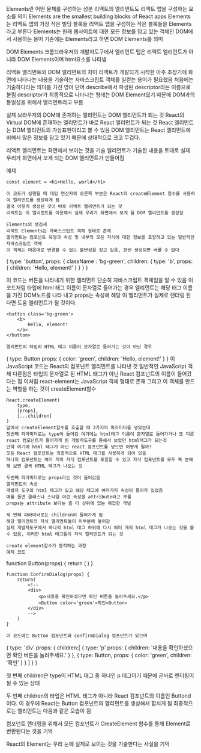 Elements란
어떤 물체를 구성하는 성분
리액트의 엘리먼트도 리액트 앱을 구성하는 요소를 의미
Elements are the smallest building blocks of React apps
Elements는 리액트 앱의 가장 작은 빌딩 블록들
리액트 앱을 구성하는 작은 블록들을 Elements라고 부른다
Elements는 원래 웹사이트에 대한 모든 정보를 담고 있는 객체인 DOM에서 사용하는 용어
기존에는 Elements라고 하면 DOM Elements를 의미

DOM Elements
크롬브라우저의 개발자도구에서 엘리먼트 탭은 리액트 엘리먼트가 아니라 DOM Elements이며 html요소를 나타냄

리액트 엘리먼트와 DOM 엘리먼트의 차이
리액트가 개발되기 시작한 아주 초장기에 화면에 나타나는 내용을 기술하는 자바스크립트 객체를 일컫는 용어가 필요했음
처음에는 기술하다라는 의미를 가진 영어 단어 describe에서 파생된 descriptor라는 이름으로 불림
descriptor가 최종적으로 나타나는 형태는 DOM Element였기 때문에 DOM과의 통일성을 위해서 엘리먼트라고 부름

실제 브라우저의 DOM에 존재하는 엘리먼트는 DOM 엘리먼트가 되는 것
React의 Virtual DOM에 존재하는 엘리먼트가 바로 React 엘리먼트가 되는 것
React 엘리먼트는 DOM 엘리먼트의 가상표현이리고 볼 수 있음
DOM 엘리먼트는 React 엘리먼트에 비해서 많은 정보를 담고 있기 때문에 상대적으로 크고 무겁다.

리액트 엘리먼트는 화면에서 보이는 것을 기술
엘리먼트가 기술한 내용을 토대로 실제 우리가 화면에서 보게 되는 DOM 엘리먼트가 만들어짐

예제
```
const element = <h1>Hello, world</h1>

이 코드가 실행될 때 대입 연산자의 오른쪽 부분은 React의 createElement 함수를 사용하여 엘리먼트를 생성하게 됨
결국 이렇게 생성된 것이 바로 리액트 엘리먼트가 되는 것
리액트는 이 엘리먼트를 이용해서 실제 우리가 화면에서 보게 될 DOM 엘리먼트를 생성함

Elements의 생김새
리액트 Elements는 자바스크립트 객체 형태로 존재
엘리먼트는 컴포넌트 유형과 속성 및 내부의 모든 자식에 대한 정보를 포함하고 있는 일반적인 자바스크립트 객체
이 객체는 마음대로 변경할 수 없는 불변성을 갖고 있음, 한번 생성되면 바꿀 수 없다
```
{
    type: 'button',
    props: {
        className : 'bg-green',
        children: {
            type: 'b',
            props: {
                children: 'Hello, element!'
            }
        }
    }
}

이 코드는 버튼을 나타내기 위한 엘리먼트
단순히 자바스크립트 객체임을 알 수 있음
이 코드처럼 타입에 html 태그 이름이 문자열로 들어가는 경우 엘리먼트는 해당 태그 이름을 가진 DOM노드를 나타 내고 props는 속성에 해당
이 엘리먼트가 실제로 랜더링 된다면 도움 엘리먼트가 될 것이다.
```
<button class='bg-green'>
    <b>
        Hello, element!
    </b>
</button>

엘리먼트의 타입의 HTML 태그 이름이 문자열로 들어가는 것이 아닌 경우
```
{
    type: Button
    props: {
        color: 'green',
        children: 'Hello, element!'
    }
}
이 JavaScript 코드는 React의 컴포넌트 엘리먼트를 나타낸 것
일반적인 JavaScript 객체
다른점은 타입의 문자열로 된 HTML 태그가 아닌 React 컴포넌트의 이름이 들어갔다는 점
이처럼 react-element는 JavaScript 객체 형태로 존재 그리고 이 객체를 만드는 역할을 하는 것이 createElement함수

```
React.createElement(
    type,
    [props],
    [...children]
)
앞에서 createElement함수를 호출할 때 3가지의 파라미터를 넣었는데
첫번째 파라미터로는 type이 들어감 여기에는 html태그 이름이 문자열로 들어가거나 또 다른 react 컴포넌트가 들어가게 됨 개발자도구를 통해서 보았던 html태그가 되는것
만약 여기에 html 태그가 아닌 react 컴포넌트를 넣으면 어떻게 될까?
모든 React 컴포넌트는 최종적으로 HTML 태그를 사용하게 되어 있음
하나의 컴포넌트는 여러 개의 자식 컴포넌트를 포함할 수 있고 자식 컴포넌트를 모두 쭉 분해해 보면 결국 HTML 태그가 나오는 것

두번째 파라미터로는 props라는 것이 들어갔음
엘리먼트의 속성
개발자 도구의 html 태그가 있고 해당 태그에 여러가지 속성이 들어가 있었음
예를 들면 클래스나 스타일 이런 속성을 attribute라고 부름
props는 attribute 보다는 좀 더 상위에 있는 복잡한 개념

세 번째 파라미터로는 children이 들어가게 됨
해당 엘리먼트의 자식 엘리먼트들이 이부분에 들어감
실제 개발자도구에서 하나의 html 태그 하위에 다시 여러 개의 html 태그가 나오는 것을 볼 수 있음, 이러한 html 태그들이 자식 엘리먼트가 되는 것

create element함수가 동작하는 과정
예제 코드
```
function Button(props) {
    return (
        <!--
        <button className={`bg-${props.color}`}>
            <b>
                {props.children}
            </b>
        </button>
        -->
    )
}
```
function ConfirmDialog(props) {
    return(
        <!--
        <div>
            <p>내용을 확인하셨으면 확인 버튼을 눌러주세요.</p>
            <Button color='green'>확인<Button>
        </div>
        -->
    )
}

이 코드에는 Button 컴포넌트와 confirmDialog 컴포넌트가 있으며
```
{
    type: 'div'
    props: {
        children:[
            {
                type: 'p'
                props: {
                    children: '내용을 확인하셨으면 확인 버튼을 눌러주세요.'
                }
            },
            {
                type: Button,
                props: {
                    color: 'green',
                    children: '확인'
                }
            }
        ]
    }
}

첫 번째 children은 type이 HTML 태그 중 하나인 p 태그이기 때문에 곧바로 렌더링이 될 수 있는 상태

두 번째 children의 타입은 HTML 태그가 아니라 React 컴포넌트의 이름인 Buttond이다. 이 경우에 React는 Button 컴포넌트의 엘리먼트를 생성해서 합치게 됨
최종적으로는 엘리먼트는 다음과 같은 모습이 됨

컴포넌트 렌더링을 위해서 모든 컴포넌트가  CreateElement 함수를 통해 Element로 변환된다는 것을 기억

React의 Element는 우리 눈에 실제로 보이는 것을 기술한다는 사실을 기억